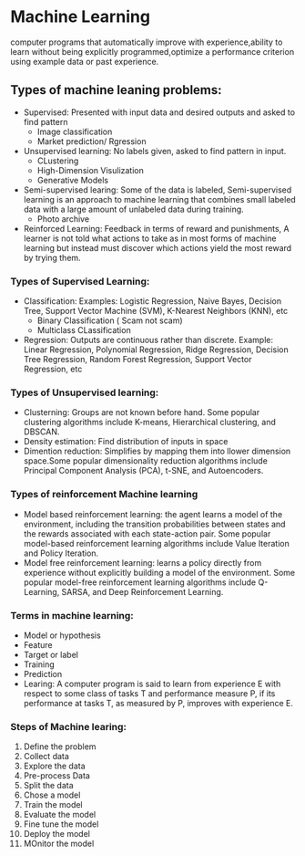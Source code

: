 # Machine Learning
 computer programs that automatically improve with experience,ability to learn without being explicitly programmed,optimize a performance criterion using example data or past experience. 

## Types of machine leaning problems:
* Supervised: Presented with input data and desired outputs and asked to find pattern
  * Image classification 
  * Market prediction/ Rgression
* Unsupervised learning: No labels given, asked to find pattern in input.
  * CLustering
  * High-Dimension Visulization
  * Generative Models
* Semi-supervised learing: Some of the data is labeled, Semi-supervised learning is an approach to machine learning that combines small labeled data with a large amount of unlabeled data during training.
  * Photo archive
* Reinforced Learning: Feedback in terms of reward and punishments, A learner is not told what actions to take as in most forms of machine learning but instead must discover which actions yield the most reward by trying them. 
### Types of Supervised Learning:
  * Classification: Examples: Logistic Regression, Naive Bayes, Decision Tree, Support Vector Machine (SVM), K-Nearest Neighbors (KNN), etc
    * Binary Classification ( Scam not scam)
    * Multiclass CLassification
  * Regression: Outputs are continuous rather than discrete. Example: Linear Regression, Polynomial Regression, Ridge Regression, Decision Tree Regression, Random Forest Regression, Support Vector Regression, etc
### Types of Unsupervised learning:
  * Clusterning: Groups are not known before hand. Some popular clustering algorithms include K-means, Hierarchical clustering, and DBSCAN.
  * Density estimation: Find distribution of inputs in space
  * Dimention reduction: Simplifies by mapping them into llower dimension space.Some popular dimensionality reduction algorithms include Principal Component Analysis (PCA), t-SNE, and Autoencoders.
### Types of reinforcement Machine learning
* Model based reinforcement learning:  the agent learns a model of the environment, including the transition probabilities between states and the rewards associated with each state-action pair. Some popular model-based reinforcement learning algorithms include Value Iteration and Policy Iteration.
* Model free reinforcement learning: learns a policy directly from experience without explicitly building a model of the environment. Some popular model-free reinforcement learning algorithms include Q-Learning, SARSA, and Deep Reinforcement Learning.
### Terms in machine learning:
  * Model or hypothesis
  * Feature
  * Target or label
  * Training
  * Prediction
  * Learing: A computer program is said to learn from experience E with respect to some class of tasks T and performance measure P, if its performance at tasks T, as measured by P, improves with experience E. 
### Steps of Machine learing:
1. Define the problem
2. Collect data
3. Explore the data
4. Pre-process Data
5. Split the data
6. Chose a model
7. Train the model
8. Evaluate the model
9. Fine tune the model
10. Deploy the model
11. MOnitor the model
